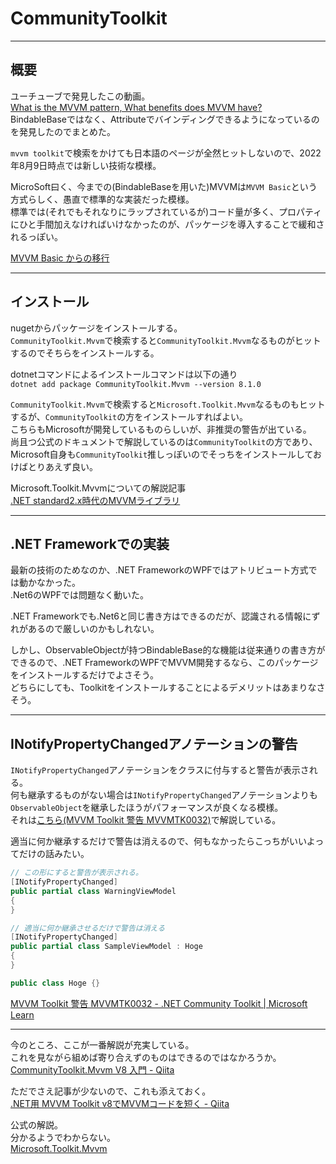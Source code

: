 # CommunityToolkit

---

## 概要

ユーチューブで発見したこの動画。  
[What is the MVVM pattern, What benefits does MVVM have?](https://www.youtube.com/watch?v=AXpTeiWtbC8)  
BindableBaseではなく、Attributeでバインディングできるようになっているのを発見したのでまとめた。  

`mvvm toolkit`で検索をかけても日本語のページが全然ヒットしないので、2022年8月9日時点では新しい技術な模様。  

MicroSoft曰く、今までの(BindableBaseを用いた)MVVMは`MVVM Basic`という方式らしく、愚直で標準的な実装だった模様。  
標準では(それでもそれなりにラップされているが)コード量が多く、プロパティにひと手間加えなければいけなかったのが、パッケージを導入することで緩和されるっぽい。  

[MVVM Basic からの移行](https://docs.microsoft.com/ja-jp/dotnet/communitytoolkit/mvvm/migratingfrommvvmbasic)  

---

## インストール

nugetからパッケージをインストールする。  
`CommunityToolkit.Mvvm`で検索すると`CommunityToolkit.Mvvm`なるものがヒットするのでそちらをインストールする。  

dotnetコマンドによるインストールコマンドは以下の通り  
`dotnet add package CommunityToolkit.Mvvm --version 8.1.0`  

`CommunityToolkit.Mvvm`で検索すると`Microsoft.Toolkit.Mvvm`なるものもヒットするが、`CommunityToolkit`の方をインストールすればよい。  
こちらもMicrosoftが開発しているものらしいが、非推奨の警告が出ている。  
尚且つ公式のドキュメントで解説しているのは`CommunityToolkit`の方であり、Microsoft自身も`CommunityToolkit`推しっぽいのでそっちをインストールしておけばとりあえず良い。  

Microsoft.Toolkit.Mvvmについての解説記事  
[.NET standard2.x時代のMVVMライブラリ](https://qiita.com/hqf00342/items/40a753edd8e37286f996)  

---

## .NET Frameworkでの実装

最新の技術のためなのか、.NET FrameworkのWPFではアトリビュート方式では動かなかった。  
.Net6のWPFでは問題なく動いた。  

.NET Frameworkでも.Net6と同じ書き方はできるのだが、認識される情報にずれがあるので厳しいのかもしれない。  

しかし、ObservableObjectが持つBindableBase的な機能は従来通りの書き方ができるので、.NET FrameworkのWPFでMVVM開発するなら、このパッケージをインストールするだけでよさそう。  
どちらにしても、Toolkitをインストールすることによるデメリットはあまりなさそう。  

---

## INotifyPropertyChangedアノテーションの警告

`INotifyPropertyChanged`アノテーションをクラスに付与すると警告が表示される。  
何も継承するものがない場合は`INotifyPropertyChanged`アノテーションよりも`ObservableObject`を継承したほうがパフォーマンスが良くなる模様。  
それは[こちら(MVVM Toolkit 警告 MVVMTK0032)](https://learn.microsoft.com/ja-jp/dotnet/communitytoolkit/mvvm/generators/errors/mvvmtk0032)で解説している。  

適当に何か継承するだけで警告は消えるので、何もなかったらこっちがいいよってだけの話みたい。  

``` cs
// この形にすると警告が表示される。
[INotifyPropertyChanged]
public partial class WarningViewModel
{
}

// 適当に何か継承させるだけで警告は消える
[INotifyPropertyChanged]
public partial class SampleViewModel : Hoge
{
}

public class Hoge {}
```

[MVVM Toolkit 警告 MVVMTK0032 - .NET Community Toolkit | Microsoft Learn](https://learn.microsoft.com/ja-jp/dotnet/communitytoolkit/mvvm/generators/errors/mvvmtk0032)  

---

今のところ、ここが一番解説が充実している。  
これを見ながら組めば寄り合えずのものはできるのではなかろうか。  
[CommunityToolkit.Mvvm V8 入門 - Qiita](https://qiita.com/kk-river/items/d974b02f6c4010433a9e)  

ただでさえ記事が少ないので、これも添えておく。  
[.NET用 MVVM Toolkit v8でMVVMコードを短く - Qiita](https://qiita.com/hqf00342/items/d12bb669d1ac6fed6ab6)  

公式の解説。  
分かるようでわからない。  
[Microsoft.Toolkit.Mvvm](https://docs.microsoft.com/en-us/windows/communitytoolkit/mvvm/introduction)  
